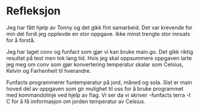 # Refleksjon

Jeg har fått hjelp av Tonny og det gikk fint samarbeid. Det var krevende for min del fordi jeg opplevde en stor oppgave.
Ikke minst trengte stor innsats for å forstå.

Jeg har laget conv og funfact som gjør vi kan bruke main.go. Det gikk riktig resultat på test men tok lang tid.
Hvis jeg skal oppsummere oppgaven larte jeg meg om conv som gjør konvertering temperatur skalar som Celsius, Kelvin og Farhenheit til hverandre.

Funfacts programmerer funtemperatur på jord, måned og sola. Sist er main hoved del av oppgaven som gir mulighet til oss for å bruke programmet med kommandolinje ved hjelp av flag. Vi ser da vi skriver -funfacts terra -t C for å få imformasjon om jorden temperatur av Celsius.

